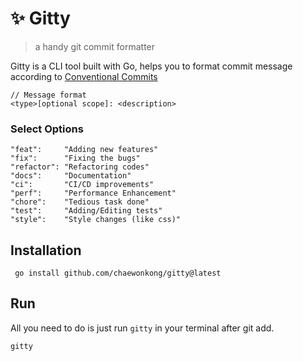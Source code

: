 # ✨ Gitty
> a handy git commit formatter

Gitty is a CLI tool built with Go, helps you to format commit message according to [Conventional Commits](https://www.conventionalcommits.org/en/v1.0.0/)

```text
// Message format
<type>[optional scope]: <description>
```

### Select Options
```text
"feat":     "Adding new features"
"fix":      "Fixing the bugs"
"refactor": "Refactoring codes"
"docs":     "Documentation"
"ci":       "CI/CD improvements"
"perf":     "Performance Enhancement"
"chore":    "Tedious task done"
"test":     "Adding/Editing tests"
"style":    "Style changes (like css)"
```

## Installation
```shell
 go install github.com/chaewonkong/gitty@latest
```


 ## Run
All you need to do is just run `gitty` in your terminal after git add.
```shell
gitty
```